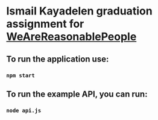 # Ismail Kayadelen graduation assignment for [WeAreReasonablePeople](https://www.wearereasonablepeople.com/)

## To run the application use:
### `npm start`

## To run the example API, you can run:
### `node api.js`
